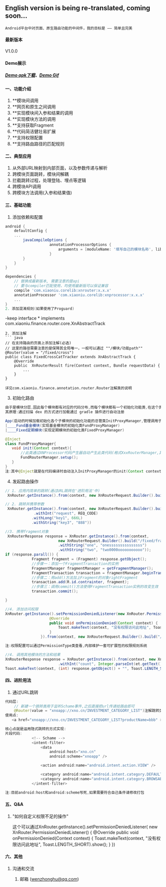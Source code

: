 ## English version is being re-translated, coming soon...

```
Android平台中对页面、原生路由功能的中间件，我的目标是 —— 简单且完美
```
#### 最新版本
V1.0.0

#### Demo展示

##### [Demo apk下载](https://github.com/wenzhonghu/MyRouter/tree/master/demo/myrouter-1.0.0.apk)、[Demo Gif](https://github.com/wenzhonghu/MyRouter/tree/master/demo/router.gif)

#### 一、功能介绍
1. **模块间调用
2. **网页和原生之间调用
3. **实现模块间入参和结果的调用
4. **实现模块方法的调用
5. **支持获取Fragment
6. **代码简洁健壮易扩展
8. **支持权限配置
9. **支持路由路径的匹配规则

#### 二、典型应用
1. 从外部URL映射到内部页面，以及参数传递与解析
2. 跨模块页面跳转，模块间解耦
3. 拦截跳转过程，处理登陆、埋点等逻辑
4. 跨模块API调用
5. 跨模块方法调用(入参和结果值)

#### 三、基础功能
1. 添加依赖和配置
``` gradle
android {
    defaultConfig {
	...
	    javaCompileOptions {
                    annotationProcessorOptions {
                        arguments = [moduleName: '填写自己的模块名称', libPackageName: project.readPackage()]
                    }
        }
    }
}

dependencies {
    // 替换成最新版本, 需要注意的是api
    // 要与compiler匹配使用，均使用最新版可以保证兼容
    compile 'com.xiaoniu.corelib:xnrouter:x.x.x'
    annotationProcessor 'com.xiaoniu.corelib:xnprocessor:x.x.x'
    ...
}
2. 添加混淆规则(如果使用了Proguard)
``` 
-keep interface * implements com.xiaoniu.finance.router.core.XnAbstractTrack
```
2. 添加注解
``` java
// 在支持路由的页面上添加注解(必选)
// 这里的路径需要注意的是保障其全局唯一，一般可以通过 ""/模块/功能path""
@Router(value = "/fixed/cross")
public class FixedCrossCatTracker extends XnAbstractTrack {
    @Override
    public  XnRouterResult fire(Context context, Bundle requestData) {
        ...
    }
}

详见com.xiaoniu.finance.annotation.router.Router注解类的说明

```
3. 初始化路由
``` java
由于是模块分层,因此每个模块都有对应的代码分布,而每个模块都有一个初始化功能类,在这个类的初始化过程添加进去.
其原理:通过扫描 dex 的方式进行加载通过 gradle 插件进行自动注册

App(启动的时候加载初始化各个子模块的初始化功能的总管类InitProxyManager,管理调用子模块的初始化XxxxProxyManager)
|____Fund基金模块(实现基金模块的初始化类FundProxyManager)
|____Fixed定期模块(实现定期模块的初始化类FixedProxyManager)

@Inject
class FundProxyManager{
   void init(Context context){
       //此类通过XNProcessor代码产生器自动产生此类代码(格式XxxRouterManager,其中Xxx就是gradle配置moduleName参数时)
       FundRouterManager.setup();
   }
}
注:其中@Inject就是在代码编译时自动注入InitProxyManager的init(Context context) // 尽可能早，推荐在Application中初始化
```
4. 发起路由操作
``` java
// 1. 应用内简单的跳转(通过URL跳转在'进阶用法'中)
 XnRouter.getInstance().from(context, new XnRouterRequest.Builder().build("/fund/result"));

// 2. 跳转并携带参数
 XnRouter.getInstance().from(context, new XnRouterRequest.Builder().build("/fund/result2")
             .withInt("request", REQ_CODE)
			.withLong("key1", 666L)
			.withString("key3", "888"))

//3. 携带fragment对象
 XnRouterResponse response = XnRouter.getInstance().from(context,
                        new XnRouterRequest.Builder().build("/fixed/fragment")
                        .withString("one", "onesssssssssssssss")
                        .withString("two", "two0000ooooooooooo"));
if (response.parall()) {
            Fragment fragment = (Fragment) response.getObject();
            //步骤一：添加一个FragmentTransaction的实例
            FragmentManager fragmentManager = getFragmentManager();
            FragmentTransaction transaction = fragmentManager.beginTransaction();
            //步骤二：用add()方法加上Fragment的对象rightFragment
            transaction.add(R.id.contrainter, fragment);
            //步骤三：调用commit()方法使得FragmentTransaction实例的改变生效
            transaction.commit();

}

//4. 添加访问权限
XnRouter.getInstance().setPermissionDeniedListener(new XnRouter.PermissionDeniedListener() {
                    @Override
                    public void onPermissionDenied(Context context) {
                        Toast.makeText(context, "没有权限访问此地址", Toast.LENGTH_SHORT).show();
                    }
                }).from(context, new XnRouterRequest.Builder().build("/fix/home").permission(PermissionType.ACTIVITY.getPermission()));

注:权限配置可以通过PermissionType类查看,内部维护一套可扩展性的权限规则系统

//4. 调用其他模块的方法和结果
XnRouterResponse response = XnRouter.getInstance().from(context, new XnRouterRequest.Builder().build("/fixed/sum")
                        .withInt("count", Integer.parseInt(et.getText().toString()));
Toast.makeText(context, (int) response.getObject() + "", Toast.LENGTH_SHORT).show();

```

#### 四、进阶用法
1. 通过URL跳转
``` java
代码层:
    // 新建一个跳转类用于监听Schame事件,之后直接把url传递给路由即可
    @Router(value = "xnoapp://xno.cn/INVESTMENT_CATEGORY_LIST")注解跳转类实现URL跳转
使用点:
   <a href="xnoapp://xno.cn/INVESTMENT_CATEGORY_LIST?productName=bbb" >地址跳转原生界面</a>

核心点就是运用隐式跳转的方式实现:
片段代码:
            <!-- Schame -->
            <intent-filter>
                <data
                    android:host="xno.cn"
                    android:scheme="xnoapp" />

                <action android:name="android.intent.action.VIEW" />

                <category android:name="android.intent.category.DEFAULT" />
                <category android:name="android.intent.category.BROWSABLE" />
            </intent-filter>

注:目前android:host和android:scheme写死,如果需要符合自己条件请修改打包

```

#### 五、Q&A
1. "如何自定义权限不足的操作"

    这个可以通过XnRouter.getInstance().setPermissionDeniedListener(
    new XnRouter.PermissionDeniedListener() {
                        @Override
                        public void onPermissionDenied(Context context) {
                            Toast.makeText(context, "没有权限访问此地址", Toast.LENGTH_SHORT).show();
                        }
    })

#### 六、其他

1. 沟通和交流

    1. 邮箱 (wenzhonghu@qq.com)